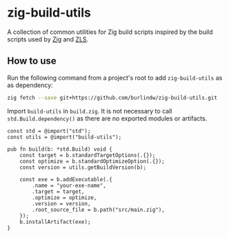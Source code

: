 # zig-build-utils

A collection of common utilities for Zig build scripts inspired by the build
scripts used by [Zig](https://github.com/ziglang/zig) and [ZLS](https://github.com/zigtools/zls).

## How to use

Run the following command from a project's root to add `zig-build-utils` as
as dependency:

```sh
zig fetch --save git+https://github.com/burlindw/zig-build-utils.git
```

Import `build-utils` in `build.zig`. It is not necessary to call `std.Build.dependency()`
as there are no exported modules or artifacts.

```zig
const std = @import("std");
const utils = @import("build-utils");

pub fn build(b: *std.Build) void {
    const target = b.standardTargetOptions(.{});
    const optimize = b.standardOptimizeOption(.{});
    const version = utils.getBuildVersion(b);

    const exe = b.addExecutable(.{
        .name = "your-exe-name",
        .target = target,
        .optimize = optimize,
        .version = version,
        .root_source_file = b.path("src/main.zig"),
    });
    b.installArtifact(exe);
}
```




